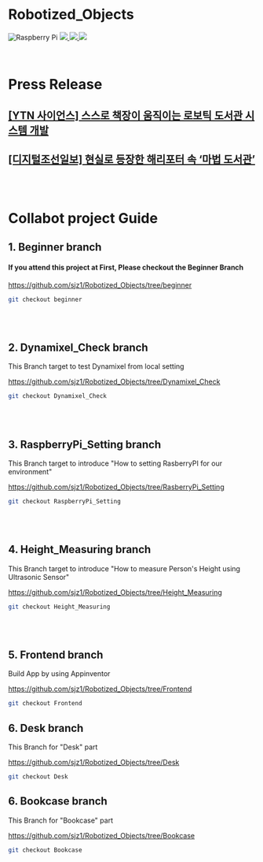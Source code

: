 # Robotized_Objects
![Raspberry Pi](https://img.shields.io/badge/-RaspberryPi-C51A4A?style=for-the-badge&logo=Raspberry-Pi)
<a href="https://www.python.org/">
<img src="https://img.shields.io/static/v1?style=for-the-badge&message=Python&color=3776AB&logo=Python&logoColor=FFFFFF&label="/>
<img src="https://img.shields.io/badge/Arduino-00979D?style=for-the-badge&logo=Arduino&logoColor=FFFFFF&label=">
<img src="https://img.shields.io/badge/ROS-22314E?style=for-the-badge&logo=ROS&logoColor=FFFFFF&label=">

</a><br/>



# Press Release
## [[YTN 사이언스] 스스로 책장이 움직이는 로보틱 도서관 시스템 개발](https://m.science.ytn.co.kr/program/view.php?mcd=0082&hcd=&key=202301191652323862)

## [[디지털조선일보] 현실로 등장한 해리포터 속 ‘마법 도서관’](https://digitalchosun.dizzo.com/site/data/html_dir/2023/01/19/2023011980233.html) <br/><br/><br/>


# Collabot project Guide <br/>
## 1. Beginner branch

#### If you attend this project at First, Please checkout the Beginner Branch <br/>


https://github.com/sjz1/Robotized_Objects/tree/beginner <br/>


```bash
git checkout beginner
```

<br/><br/>


## 2. Dynamixel_Check branch
This Branch target to test Dynamixel from local setting

https://github.com/sjz1/Robotized_Objects/tree/Dynamixel_Check <br/>


```bash
git checkout Dynamixel_Check
```

<br/><br/>

## 3. RaspberryPi_Setting branch
This Branch target to introduce "How to setting RasberryPI for our environment"

https://github.com/sjz1/Robotized_Objects/tree/RasberryPi_Setting <br/>


```bash
git checkout RaspberryPi_Setting
```

<br/><br/>


## 4. Height_Measuring  branch
This Branch target to introduce "How to measure Person's Height using Ultrasonic Sensor"

https://github.com/sjz1/Robotized_Objects/tree/Height_Measuring  <br/>


```bash
git checkout Height_Measuring 
```

<br/><br/>

## 5. Frontend  branch
Build App by using Appinventor

https://github.com/sjz1/Robotized_Objects/tree/Frontend  <br/>


```bash
git checkout Frontend
```


## 6. Desk  branch
This Branch for "Desk" part

https://github.com/sjz1/Robotized_Objects/tree/Desk  <br/>


```bash
git checkout Desk
```


## 6. Bookcase  branch
This Branch for "Bookcase" part

https://github.com/sjz1/Robotized_Objects/tree/Bookcase  <br/>


```bash
git checkout Bookcase
```
